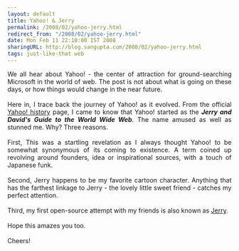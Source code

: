 ```yaml
---
layout: default
title: Yahoo! & Jerry
permalink: /2008/02/yahoo-jerry.html
redirect_from: "/2008/02/yahoo-jerry.html"
date: Mon Feb 11 22:10:00 IST 2008
sharingURL: http://blog.sangupta.com/2008/02/yahoo-jerry.html
tags: just-like-that web
---
```

<p align="justify">We all hear about Yahoo! - the center of attraction for ground-searching Microsoft in the world of web. The post is not about what is going on these days, or how things would change in the near future.<br><br>Here in, I trace back the journey of Yahoo! as it evolved. From the official <a href="http://docs.yahoo.com/info/misc/history.html" title="Yahoo! History">Yahoo! history</a> page, I came to know that Yahoo! started as the <b><i>Jerry and David's Guide to the World Wide Web</i></b>. The name amused as well as stunned me. Why? Three reasons.<br><br>First, This was a startling revelation as I always thought Yahoo! to be somewhat synonymous of its coming to existence. A term coined up revolving around founders, idea or inspirational sources, with a touch of Japanese funk.<br><br>Second, Jerry happens to be my favorite cartoon character. Anything that has the farthest linkage to Jerry - the lovely little sweet friend - catches my perfect attention.<br><br>Third, my first open-source attempt with my friends is also known as <a href="http://jerry.sourceforge.net" title="Jerry">Jerry</a>.<br><br>Hope this amazes you too.<br><br>Cheers!</p>

